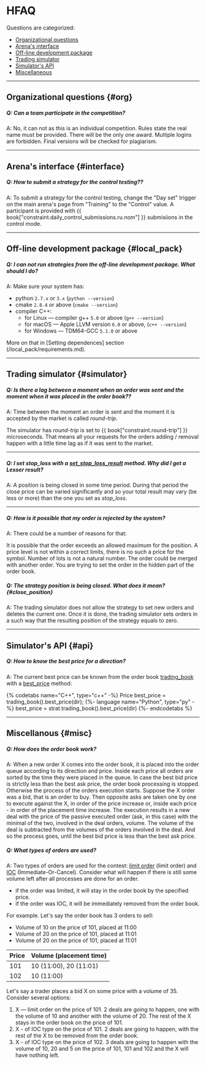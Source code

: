 # HFAQ
Questions are categorized:
- [Organizational questions](#org)
- [Arena's interface](#interface)
- [Off-line development package](#local_pack)
- [Trading simulator](#simulator)
- [Simulator's API](#api)
- [Miscellaneous](#misc)

---

## Organizational questions {#org}

<!-- TODO(asalikhov): it may change in the future -->
##### Q: Can a team participate in the competition?

A: No, it can not as this is an individual competition.
Rules state the real name must be provided. There will be the only one award.
Multiple logins are forbidden. Final versions will be checked for plagiarism.

---

## Arena's interface {#interface}

##### Q: How to submit a strategy for the control testing??

A: To submit a strategy for the control testing, change the "Day set" trigger on the main arena's page from "Training" to the "Control" value.
A participant is provided with {{ book["constraint.daily_control_submissions.ru.nom"] }} submisiions in the control mode.

---

## Off-line development package {#local_pack}

##### Q: I can not run strategies from the off-line development package. What should I do?

A: Make sure your system has:

- python `2.7.x` or `3.x` (`python --version`)
- cmake `2.8.4` or above (`cmake --version`)
- compiler C++:
  - for Linux — compiler g++ `5.0` or above (`g++ --version`)
  - for macOS — Apple LLVM version `6.0` or above, (`c++ --version`)
  - for Windows — TDM64-GCC `5.1.0` or above

More on that in [Setting dependences] section (/local_pack/requirements.md).

---

## Trading simulator {#simulator}

##### Q: Is there a lag between a moment when an order was sent and the moment when it was placed in the order book??

A: Time between the moment an order is sent and the moment it is accepted by the market is called *round-trip*.

The simulator has *round-trip* is set to {{ book["constraint.round-trip"] }} microseconds.
That means all your requests for the orders adding / removal happen with a little time lag as if it was sent to the market.

---

##### Q: I set *stop_loss* with a [set_stop_loss_result](api/ParticipantStrategy.md#set_stop_loss_result) method. Why did I get a Lesser result?

A: A position is being closed in some time period. During that period the close price can be varied significantly and so your total result may vary (be less or more) than the one you set as *stop_loss*.

---

##### Q: How is it possible that my order is rejected by the system?

A: There could be a number of reasons for that:

It is possible that the order exceeds an allowed maximum for the position.
A price level is not within a correct limits, there is no such a price for the symbol.
Number of lots is not a natural number.
The order could be merged with another order.
You are trying to set the order in the hidden part of the order book.

##### Q: The strategy position is being closed. What does it mean? {#close_position}

A: The trading simulator does not allow the strategy to set new orders and deletes the current one. Once it is done, the trading simulator sets orders in a such way that the resulting position of the strategy equals to zero.

---

## Simulator's API {#api}

##### Q: How to know the best price for a direction?

A: The current best price can be known from the order book [trading_book](api/ParticipantStrategy.md#trading_book) with a [best_price](api/OrderBook.md#best_price) method:

{% codetabs name="C++", type="c++" -%}
Price best_price = trading_book().best_price(dir);
{%- language name="Python", type="py" -%}
best_price = strat.trading_book().best_price(dir)
{%- endcodetabs %}

---

## Miscellanous {#misc}

##### Q: How does the order book work?

A: When a new order X comes into the order book, it is placed into the order queue according to its direction and price.
Inside each price all orders are sorted by the time they were placed in the queue.
In case the best bid price is strictly less than the best ask price, the order book processing is stopped.
Otherwise the process of the orders execution starts.
Suppose the X order was a bid, that is an order to buy.
Then opposite asks are taken one by one to execute against the X, in order of the price increase or, inside each price - in order of the placement time increase. The execution results in a new deal with the price of the passive executed order (ask, in this case) with the minimal of the two, involved in the deal orders, volume.
The volume of the deal is subtracted from the volumes of the orders involved in the deal.
And so the process goes, until the best bid price is less than the best ask price.

##### Q: What types of orders are used?

A: Two types of orders are used for the contest: [limit order](terms.md#limit_order) (limit order) and [IOC](terms.md#ioc_order) (Immediate-Or-Cancel).
Consider what will happen if there is still some volume left after all processes are done for an order.

- if the order was limited, it will stay in the order book by the specified price.
- if the order was IOC, it will be immediately removed from the order book.

For example.
Let's say the order book has 3 orders to sell:

- Volume of 10 on the price of 101, placed at 11:00
- Volume of 20 on the price of 101, placed at 11:01
- Volume of 20 on the price of 101, placed at 11:01

| Price| Volume (placement time) |
| --- | --- |
| 101 | 10 (11:00), 20 (11:01) |
| 102 | 10 (11:00) |

Let's say a trader places a bid X on some price with a volume of 35.
 Consider several options:

1. X — limit order on the price of 101.
  2 deals are going to happen, one with the volume of 10 and another with the volume of 20. The rest of the X stays in the order book on the price of 101.
2. X - of IOC type on the price of 101.
  2 deals are going to happen, with the rest of the X to be removed from the order book.
3. X - of IOC type on the price of 102.
  3 deals are going to happen with the volume of 10, 20 and 5 on the price of 101, 101 and 102 and the X will have nothing left.
